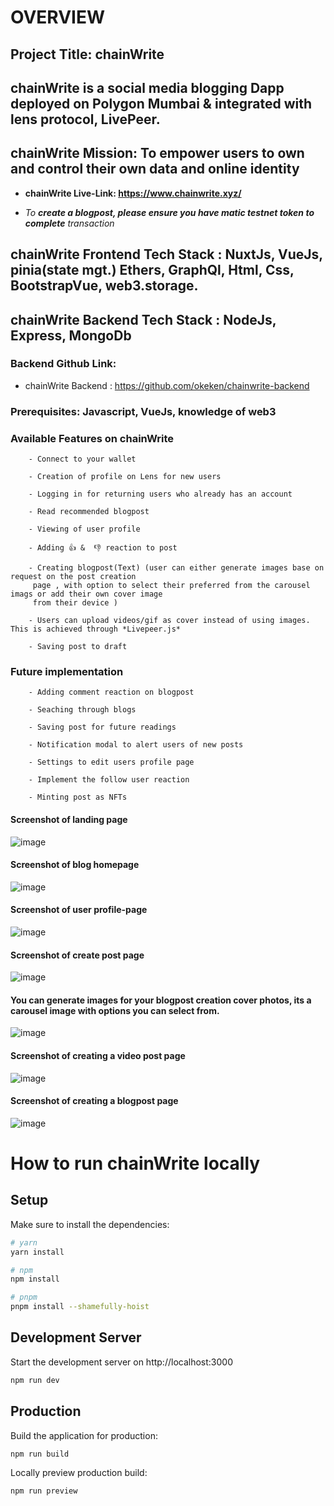 # **OVERVIEW**

## Project Title: chainWrite

## chainWrite is a social media blogging Dapp deployed on Polygon Mumbai & integrated with lens protocol, LivePeer.

<!-- You can read more about the following framework below -->

 <!-- ##### Lens Protocol[Lens Protocol](https://www.lens.dev/)
##### Livepeer Protocol [Livepeer](https://livepeer.org/)
##### Push Protocol [Push Protocol](https://push.org/) -->

## chainWrite Mission: To empower users to own and control their own data and online identity

- **chainWrite Live-Link: https://www.chainwrite.xyz/**

- _To **create a blogpost, please ensure you have matic testnet token to complete** transaction_

 <!-- - *Profile creation for new user takes about 1-2 hrs on Lens, **while waiting for your profile to get created, you can only login to chainWrite platform to read blogs, view users profile & once your profile is created successfully you will have access to all of the available features e.g creating your blogpost, adding like & unlike reaction to post, view blogpost &** more* -->

<!-- #### LENS PROTOCOL: is a composable and decentralized social graph. It lets creators take ownership of their content wherever they go in the digital garden of the decentralized internet, It functions on the polygon Proof Of Stake Blockchain ecosystem. You can read more here [Lens Protocol](https://www.lens.dev/) -->

## chainWrite Frontend Tech Stack : NuxtJs, VueJs, pinia(state mgt.) Ethers, GraphQl, Html, Css, BootstrapVue, web3.storage.

## chainWrite Backend Tech Stack : NodeJs, Express, MongoDb

<!-- ### The backend is use to track users that their profile has been created but still pending -->

### Backend Github Link:

- chainWrite Backend : https://github.com/okeken/chainwrite-backend

### Prerequisites: Javascript, VueJs, knowledge of web3

<!-- - Connect to your wallet -->

 <!-- Available Features on chainWrite -->

### Available Features on chainWrite

        - Connect to your wallet

        - Creation of profile on Lens for new users

        - Logging in for returning users who already has an account

        - Read recommended blogpost

        - Viewing of user profile

        - Adding 👍 &  👎 reaction to post

        - Creating blogpost(Text) (user can either generate images base on request on the post creation
         page , with option to select their preferred from the carousel imags or add their own cover image
         from their device )

        - Users can upload videos/gif as cover instead of using images. This is achieved through *Livepeer.js*

        - Saving post to draft

### Future implementation

        - Adding comment reaction on blogpost

        - Seaching through blogs

        - Saving post for future readings

        - Notification modal to alert users of new posts

        - Settings to edit users profile page

        - Implement the follow user reaction

        - Minting post as NFTs



#### Screenshot of landing page

![image](./images/homepage.png "landing page")

#### Screenshot of blog homepage

![image](./images/blogpage.JPG "blog homepage")

#### Screenshot of user profile-page

![image](./images/profile.png "profile page")

#### Screenshot of create post page

![image](./images/post-one.png "post page")

#### You can generate images for your blogpost creation cover photos, its a carousel image with options you can select from.

![image](./images/generateImg.JPG "post page")

#### Screenshot of creating a video post page

![image](./images/post-two.png "post page")

#### Screenshot of creating a blogpost page

![image](./images/signingT.JPG "post page")

# How to run chainWrite locally

## Setup

Make sure to install the dependencies:

```bash
# yarn
yarn install

# npm
npm install

# pnpm
pnpm install --shamefully-hoist
```

## Development Server

Start the development server on http://localhost:3000

```bash
npm run dev
```

## Production

Build the application for production:

```bash
npm run build
```

Locally preview production build:

```bash
npm run preview
```

